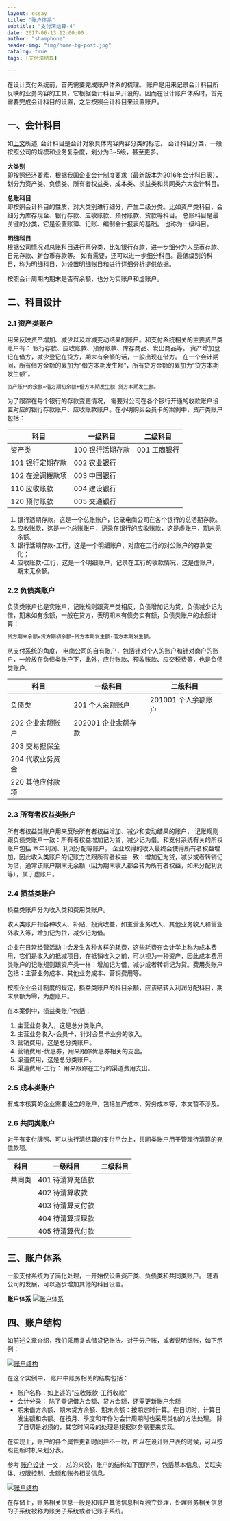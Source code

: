 ```yaml
---
layout: essay
title: "账户体系"
subtitle: "支付清结算-4"
date: 2017-06-13 12:00:00
author: "shamphone"
header-img: "img/home-bg-post.jpg"
catalog: true
tags: [支付清结算]

---
```


在设计支付系统前，首先需要完成账户体系的梳理。 账户是用来记录会计科目所反映的业务内容的工具，它根据会计科目来开设的。因而在设计账户体系时，首先需要完成会计科目的设置，之后按照会计科目来设置账户。 

## 一、会计科目

如[上文](http://blog.lixf.cn/essay/2017/01/02/clearing-basic/)所述, 会计科目是会计对象具体内容内容分类的标志。 会计科目分类，一般按照公司的规模和业务复杂度，划分为3~5级，甚至更多。
 
 **大类别**  
 即按照经济要素，根据我国企业会计制度要求（最新版本为2016年会计科目表），划分为资产类、负债类、所有者权益类、成本类、损益类和共同类六大会计科目。 

 **总账科目**  
 即按照会计科目的性质，对大类别进行细分，产生二级分类。比如资产类科目，会细分为库存现金、银行存款、应收账款、预付账款、贷款等科目。 总账科目是最关键的分类，它是设置账簿、记账、编制会计报表的基础。 也称为一级科目。 

 **明细科目**  
根据公司情况对总账科目进行再分类，比如银行存款，进一步细分为人民币存款、日元存款、新台币存款等。 如有需要，还可以进一步细分科目。最低级别的科目，称为明细科目，为设置明细账目和进行详细分析提供依据。 

按照会计周期内期末是否有余额，也分为实账户和虚账户。

## 二、科目设计

### 2.1 资产类账户

用来反映资产增加、减少以及增减变动结果的账户。和支付系统相关的主要资产类账户有： 银行存款、应收账款、预付账款、库存商品、发出商品等。 资产增加登记在借方，减少登记在贷方，期末有余额的话，一般出现在借方。 在一个会计期间，所有借方金额的累加为“借方本期发生额”，所有贷方金额的累加为“贷方本期发生额”。

```hbs
资产账户的余额=借方期初余额+借方本期发生额-贷方本期发生额。
```

为了跟踪在每个银行的存款变更情况， 需要对公司在各个银行开通的收款账户设置对应的银行存款账户、应收账款账户。在小明购买会员卡的案例中，资产类账户包括：

科目 | 一级科目 | 二级科目 
----| ----- | ------- 
资产类 | 100 银行活期存款 | 001 工商银行 
  | 101 银行定期存款 | 002 农业银行 
  | 102 在途调拨款项 | 003 中国银行
  | 110 应收账款     | 004 建设银行
  | 120 预付账款     | 005 交通银行


1. 银行活期存款，这是一个总账账户，记录电商公司在各个银行的总活期存款。  
2. 应收账款，这是一个总账账户，记录在银行的应收账款，这是虚账户，期末无余额。  
3. 银行活期存款-工行，这是一个明细账户，对应在工行的对公账户的存款变化；  
4. 应收账款-工行，这是一个明细账户，记录在工行的收款情况，这是虚账户，期末无余额。  

### 2.2 负债类账户

负债类账户也是实账户，记账规则跟资产类相反，负债增加记为贷，负债减少记为借，期末如有余额，一般在贷方，表明期末有债务实有额，负债类账户的余额计算：

```hbs
贷方期末余额=贷方期初余额+贷方本期发生额-借方本期发生额。
```
从支付系统的角度， 电商公司的自有账户，包括针对个人的账户和针对商户的账户，一般放在负债类账户下，此外，应付账款、预收账款、应交税费等，也是负债类账户。

科目 | 一级科目 | 二级科目 
----| ----- | ------- 
负债类 | 201 个人余额账户 | 201001 个人余额账户
  | 202 企业余额账户 |  202001 企业余额存款
  | 203 交易担保金 | 
  | 204 代收业务资金     | 
  | 220 其他应付款项    |


### 2.3 所有者权益类账户

所有者权益类账户用来反映所有者权益增加、减少和变动结果的账户， 记账规则跟负债类账户一致：所有者权益增加记为贷，减少记为借。和支付系统有关的所权账户包括 本年利润、利润分配等账户。
企业取得的收入最终会使得所有者权益增加，因此收入类账户的记账方法跟所有者权益一致：增加记为贷，减少或者转销记为借，通常该账户期末无余额（因为期末收入都会转为所有者权益，如未分配利润等），属于虚账户。

### 2.4 损益类账户

损益类账户分为收入类和费用类账户。

收入类账户指各种收入、补贴、投资收益，如主营业务收入、其他业务收入和营业外收入等，增加记为贷，减少记为借。

企业在日常经营活动中会发生各种各样的耗费，这些耗费在会计学上称为成本费用，它们是收入的抵减项目，在抵销收入之前，可以视为一种资产，因此成本费用类账户的记账规则跟资产类一样：增加记为借，减少或者转销记为贷。费用类账户包括：主营业务成本、其他业务成本、营销费用等。

按照企业会计制度的规定，损益类账户的科目余额，应该结转入利润分配科目，期末余额为零，为虚账户。

在本案例中，损益类账户包括：  

1. 主营业务收入，这是总分类账户。  
2. 主营业务收入-会员卡，针对会员卡业务的收入。   
3. 营销费用，这是总分类账户。  
4. 营销费用-优惠券，用来跟踪优惠券相关的支出。   
5. 渠道费用，这是总分类账户。  
6. 渠道费用-工行： 用来跟踪在工行的渠道费用支出。  


### 2.5 成本类账户

有成本核算的企业需要设立的账户，包括生产成本、劳务成本等，本文暂不涉及。

### 2.6 共同类账户

对于有支付牌照、可以执行清结算的支付平台上，共同类账户用于管理待清算的充值款项。 

科目	| 一级科目 | 二级科目 
----	| ----- | ------- 
共同类	| 401 待清算充值款	| 
		| 402 待清算收款	|
		| 403 待清算支付款	| 
		| 404 待清算提现款  | 
		| 405 待清算代付款  |

## 三、账户体系

一般支付系统为了简化处理，一开始仅设置资产类、负债类和共同类账户。 随着公司的发展，可以逐步增加其他的科目设置。 

**账户体系**
[![账户体系](http://blog.lixf.cn/img/in-post/clearing-act-arch.jpg)](http://blog.lixf.cn/img/in-post/clearing-act-arch.jpg)


## 四、账户结构

如前述文章介绍，我们采用复式借贷记账法。对于分户账，或者说明细账，如下示例：

[![账户结构](http://blog.lixf.cn/img/in-post/clearing-tb-accounting.jpg)](http://blog.lixf.cn/img/in-post/clearing-tb-accounting.jpg)

在这个实例中， 账户中账务相关的结构包括：  

- 账户名称：如上述的“应收账款-工行收款”  
- 会计分录： 除了登记借方金额、贷方金额，还需更新账户余额  
- 期末借方余额、期末贷方余额、期末余额：按期定时计算。在日切时，计算日发生额和余额。在按月、季度和年作为会计周期时也采用类似的方法处理。 除了日切是必须的，其它时间段的处理是根据财务需要来实现。

在实现上，账户的各个属性更新时间并不一致，所以在设计账户表的时候，可以按照更新时机来划分表。

参考 [账户设计](http://blog.lixf.cn/essay/2016/10/08/account-1/) 一文， 总的来说，账户的结构如下图所示，包括基本信息、关联实体、权限控制、余额和账务相关信息。

[![账户结构](http://blog.lixf.cn/img/in-post/clearing-accounts.jpg)](http://blog.lixf.cn/img/in-post/clearing-accounts.jpg)

在存储上，账务相关信息一般是和账户其他信息相互独立处理，处理账务相关信息的子系统被称为账务子系统或者记账子系统。 

